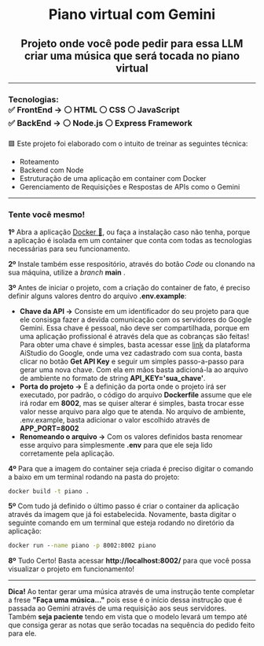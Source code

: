 <h1 align="center">Piano virtual com Gemini</h1>

<h2 align="center">Projeto onde você pode pedir para essa LLM criar uma música que será tocada no piano virtual</h2>

<hr>
<h3 id="Tecnologias">Tecnologias: 
  <br> &#x2705; FrontEnd -> &#x26AA; HTML &#x26AA; CSS &#x26AA; JavaScript 
  <br> &#x2705; BackEnd -> &#x26AA; Node.js &#x26AA; Express Framework
</h3>

<p> &#x1F7E9; Este projeto foi elaborado com o intuito de treinar as seguintes técnica: </p> 
<ul>
  <li>Roteamento</li>
  <li>Backend com Node</li>
  <li>Estruturação de uma aplicação em container com Docker</li>
  <li>Gerenciamento de Requisições e Respostas de APIs como o Gemini</li>
</ul>

<hr>

<h3 id="Teste">Tente você mesmo!</h3>

<p><strong>1º</strong> Abra a aplicação <a href='https://www.docker.com/products/docker-desktop/'>Docker 🐋</a>, ou faça a instalação caso não tenha, porque a aplicação é isolada em um container que conta com todas as tecnologias necessárias para seu funcionamento.</p>

<p><strong>2º</strong> Instale também esse respositório, através do botão <i>Code</i> ou clonando na sua máquina, utilize a <i>branch</i> <strong>main</strong> .</p>

<p><strong>3º</strong> Antes de iniciar o projeto, com a criação do container de fato, é preciso definir alguns valores dentro do arquivo <strong>.env.example</strong>:</p>
<ul>
  <li><strong>Chave da API -></strong> Consiste em um identificador do seu projeto para que ele consisga fazer a devida comunicação com os servidores do Google Gemini. Essa chave é pessoal, não deve ser compartilhada, porque em uma aplicação profissional é através dela que as cobranças são feitas! Para obter uma chave é simples, basta acessar esse <a href="https://aistudio.google.com/">link</a> da plataforma AiStudio do Google, onde uma vez cadastrado com sua conta, basta clicar no botão <strong>Get API Key</strong> e seguir um simples passo-a-passo para gerar uma nova chave. Com ela em mãos basta adicioná-la ao arquivo de ambiente no formato de string <strong>API_KEY='sua_chave'</strong>.</li>
  <li><strong>Porta do projeto -></strong> É a definição da porta onde o projeto irá ser executado, por padrão, o código do arquivo <strong>Dockerfile</strong> assume que ele irá rodar em <strong>8002</strong>, mas se quiser alterar é simples, basta trocar esse valor nesse arquivo para algo que te atenda. No arquivo de ambiente, .env.example, basta adicionar o valor escolhido através de <strong>APP_PORT=8002</strong></li>
  <li><strong>Renomeando o arquivo -></strong> Com os valores definidos basta renomear esse arquivo para simplesmente <strong>.env</strong> para que ele seja lido corretamente pela aplicação.</li>
</ul>

<p><strong>4º</strong> Para que a imagem do container seja criada é preciso digitar o comando a baixo em um terminal rodando na pasta do projeto: <br>
  
```cmd
docker build -t piano .
```

<p><strong>5º</strong> Com tudo já definido o último passo é criar o container da aplicação através da imagem que já foi estabelecida. Novamente, basta digitar o seguinte comando em um terminal que esteja rodando no diretório da aplicação: </p>

```cmd
docker run --name piano -p 8002:8002 piano
```

<p><strong>8º</strong> Tudo Certo! Basta acessar <strong>http://localhost:8002/</strong> para que você possa visualizar o projeto em funcionamento!</p>

<hr>

<p><strong>Dica!</strong> Ao tentar gerar uma música através de uma instrução tente completar a frese <strong>"Faça uma música..."</strong> pois esse é o início dessa instrução que é passada ao Gemini através de uma requisição aos seus servidores. Também <strong>seja paciente</strong> tendo em vista que o modelo levará um tempo até que consiga gerar as notas que serão tocadas na sequência do pedido feito para ele.</p>
